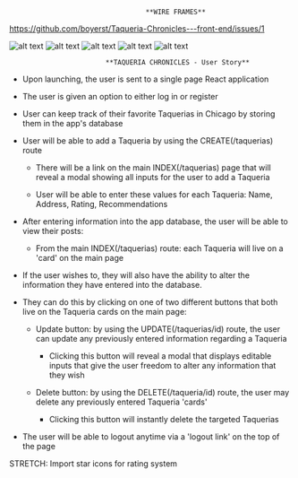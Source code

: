                  
                                      **WIRE FRAMES**


https://github.com/boyerst/Taqueria-Chronicles---front-end/issues/1

![alt text](https://imgur.com/4jOz3n5 "")
![alt text](https://imgur.com/aDkH5x2 "")
![alt text](https://imgur.com/ixdbXvD "")
![alt text](https://imgur.com/nFcgbyD "")
![alt text](https://imgur.com/JQ7MqRC "")





                            **TAQUERIA CHRONICLES - User Story**

* Upon launching, the user is sent to a single page React application

* The user is given an option to either log in or register

* User can keep track of their favorite Taquerias in Chicago by storing them in the app's database

* User will be able to add a Taqueria by using the CREATE(/taquerias) route
  
  * There will be a link on the main INDEX(/taquerias) page that will reveal a modal showing all inputs for the user to add a Taqueria

  * User will be able to enter these values for each Taqueria: Name, Address, Rating, Recommendations

* After entering information into the app database, the user will be able to view their posts:
  
  * From the main INDEX(/taquerias) route: each Taqueria will live on a 'card' on the main page


* If the user wishes to, they will also have the ability to alter the information they have entered into the database.

* They can do this by clicking on one of two different buttons that both live on the Taqueria cards on the main page:
  
  * Update button: by using the UPDATE(/taquerias/id) route, the user can update any previously entered information regarding a Taqueria

    * Clicking this button will reveal a modal that displays editable inputs that give the user freedom to alter any information that they wish

  * Delete button: by using the DELETE(/taqueria/id) route, the user may delete any previously entered Taqueria 'cards'

    * Clicking this button will instantly delete the targeted Taquerias

* The user will be able to logout anytime via a 'logout link' on the top of the page


STRETCH:
Import star icons for rating system


